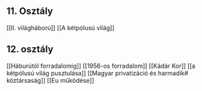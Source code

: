 ## 11. Osztály
[[II. világháború]]
[[A kétpólusú világ]]

## 12. osztály
[[Háburútól forradalomig]]
[[1956-os forradalom]]
[[Kádár Kor]]
[[a kétpólusú világ pusztulása]]
[[Magyar privatizáció és harmadik# köztársaság]]
[[Eu működése]]


